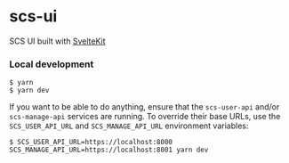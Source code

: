 # scs-ui

SCS UI built with [SvelteKit](https://kit.svelte.dev/)

### Local development

```
$ yarn
$ yarn dev
```

If you want to be able to do anything, ensure that the `scs-user-api` and/or `scs-manage-api` services are running.
To override their base URLs, use the `SCS_USER_API_URL` and `SCS_MANAGE_API_URL` environment variables:

```
$ SCS_USER_API_URL=https://localhost:8000 SCS_MANAGE_API_URL=https://localhost:8001 yarn dev
```